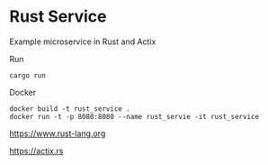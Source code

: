 # Rust Service

Example microservice in Rust and Actix

Run
```
cargo run
```

Docker
```
docker build -t rust_service .
docker run -t -p 8080:8080 --name rust_servie -it rust_service
```

https://www.rust-lang.org

https://actix.rs
